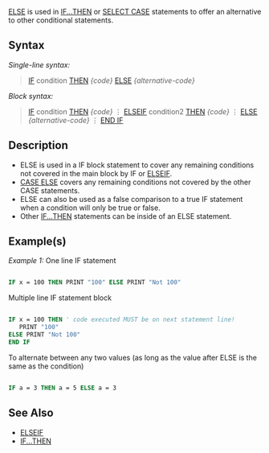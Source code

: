 [ELSE](ELSE) is used in [IF...THEN](IF...THEN) or [SELECT CASE](SELECT-CASE) statements to offer an alternative to other conditional statements.

## Syntax

*Single-line syntax:*
>  [IF](IF) condition [THEN](THEN) *{code}* [ELSE](ELSE) *{alternative-code}*

*Block syntax:*
> [IF](IF) condition [THEN](THEN)
>   *{code}*
>   ⋮
> [ELSEIF](ELSEIF) condition2 [THEN](THEN)
>   *{code}*
>   ⋮
> [ELSE](ELSE)
>   *{alternative-code}*
>   ⋮
> [END IF](END-IF)

## Description

* ELSE is used in a IF block statement to cover any remaining conditions not covered in the main block by IF or [ELSEIF](ELSEIF).
* [CASE ELSE](CASE-ELSE) covers any remaining conditions not covered by the other CASE statements.
* ELSE can also be used as a false comparison to a true IF statement when a condition will only be true or false.
* Other [IF...THEN](IF...THEN) statements can be inside of an ELSE statement.

## Example(s)

*Example 1:* One line IF statement

```vb

IF x = 100 THEN PRINT "100" ELSE PRINT "Not 100"


```

Multiple line IF statement block

```vb

IF x = 100 THEN ' code executed MUST be on next statement line!
   PRINT "100"
ELSE PRINT "Not 100"
END IF


```

To alternate between any two values (as long as the value after ELSE is the same as the condition)

```vb

IF a = 3 THEN a = 5 ELSE a = 3


```

## See Also
 
* [ELSEIF](ELSEIF)
* [IF...THEN](IF...THEN)
